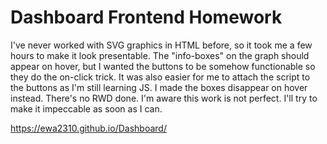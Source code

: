 # Dashboard Frontend Homework
I've never worked with SVG graphics in HTML before, so it took me a few hours to make it look presentable.
The "info-boxes" on the graph should appear on hover, but I wanted the buttons to be somehow functionable so they do the on-click trick.
It was also easier for me to attach the script to the buttons as I'm still learning JS.
I made the boxes disappear on hover instead.
There's no RWD done.
I'm aware this work is not perfect. I'll try to make it impeccable as soon as I can. 


https://ewa2310.github.io/Dashboard/


